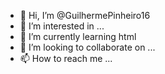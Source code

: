 - 👋 Hi, I’m @GuilhermePinheiro16
- 👀 I’m interested in ...
- 🌱 I’m currently learning html
- 💞️ I’m looking to collaborate on ...
- 📫 How to reach me ...

<!---
GuilhermePinheiro16/GuilhermePinheiro16 is a ✨ special ✨ repository because its `README.md` (this file) appears on your GitHub profile.
You can click the Preview link to take a look at your changes.
--->
